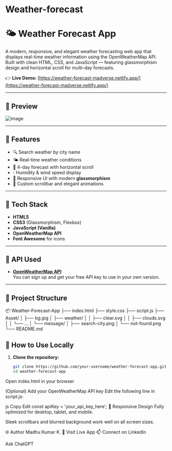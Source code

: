 # Weather-forecast
# 🌤️ Weather Forecast App

A modern, responsive, and elegant weather forecasting web app that displays real-time weather information using the OpenWeatherMap API. Built with clean HTML, CSS, and JavaScript — featuring glassmorphism design and horizontal scroll for multi-day forecasts.

👉 **Live Demo:** [https://weather-forecast-madverse.netlify.app/](https://weather-forecast-madverse.netlify.app/)

---

## 📸 Preview

![image](https://github.com/user-attachments/assets/7d071924-6ded-4b49-bd8d-2e937522c814)

---

## 🔧 Features

- 🔍 Search weather by city name
- 🌤️ Real-time weather conditions
- 📅 4-day forecast with horizontal scroll
- 💧 Humidity & wind speed display
- 📱 Responsive UI with modern **glassmorphism**
- 🎨 Custom scrollbar and elegant animations

---

## 🚀 Tech Stack

- **HTML5**
- **CSS3** (Glassmorphism, Flexbox)
- **JavaScript (Vanilla)**
- **OpenWeatherMap API**
- **Font Awesome** for icons

---

## 🔑 API Used

- **[OpenWeatherMap API](https://openweathermap.org/api)**  
  You can sign up and get your free API key to use in your own version.

---

## 📂 Project Structure

📦 Weather-Forecast-App
├── index.html
├── style.css
├── script.js
├── Asset/
│ ├── bg.jpg
│ ├── weather/
│ │ ├── clear.svg
│ │ ├── clouds.svg
│ │ └── ...
│ └── message/
│ ├── search-city.png
│ └── not-found.png
└── README.md


## 📌 How to Use Locally

1. **Clone the repository:**
   ```bash
   git clone https://github.com/your-username/weather-forecast-app.git
   cd weather-forecast-app
Open index.html in your browser

(Optional) Add your OpenWeatherMap API key
Edit the following line in script.js:

js
Copy
Edit
const apiKey = 'your_api_key_here';
📱 Responsive Design
Fully optimized for desktop, tablet, and mobile.

Sleek scrollbars and blurred background work well on all screen sizes.

🌐 Author
Madhu Kumar K.
📎 Visit Live App
📫 Connect on LinkedIn












Ask ChatGPT



